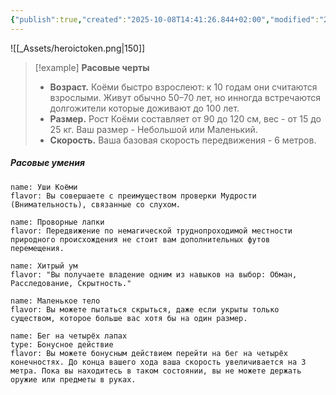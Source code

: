 ```yaml
---
{"publish":true,"created":"2025-10-08T14:41:26.844+02:00","modified":"2025-10-24T17:03:08.337+02:00","published":"2025-10-24T17:03:08.337+02:00","tags":["расы"],"cssclasses":"","socialImage":"_Assets/heroictoken.png","image":"_Assets/heroictoken.png"}
---
```



![[_Assets/heroictoken.png|150]]
> [!example] **Расовые черты**
>- **Возраст.** Коёми быстро взрослеют: к 10 годам они считаются взрослыми. Живут обычно 50–70 лет, но инногда встречаются долгожители которые доживают до 100 лет.
>- **Размер.** Рост Коёми составляет от 90 до 120 см, вес - от 15 до 25 кг. Ваш размер - Небольшой или Маленький.
>- **Скорость.** Ваша базовая скорость передвижения - 6 метров.

#####  Расовые умения

```ds-ab
name: Уши Коёми
flavor: Вы совершаете с преимуществом проверки Мудрости (Внимательность), связанные со слухом.
```
```ds-ab
name: Проворные лапки
flavor: Передвижение по немагической труднопроходимой местности природного происхождения не стоит вам дополнительных футов перемещения.
```
```ds-ab
name: Хитрый ум
flavor: "Вы получаете владение одним из навыков на выбор: Обман, Расследование, Скрытность."
```
```ds-ab
name: Маленькое тело
flavor: Вы можете пытаться скрыться, даже если укрыты только существом, которое больше вас хотя бы на один размер.
```
```ds-ab
name: Бег на четырёх лапах
type: Бонусное действие
flavor: Вы можете бонусным действием перейти на бег на четырёх конечностях. До конца вашего хода ваша скорость увеличивается на 3 метра. Пока вы находитесь в таком состоянии, вы не можете держать оружие или предметы в руках.
```


 